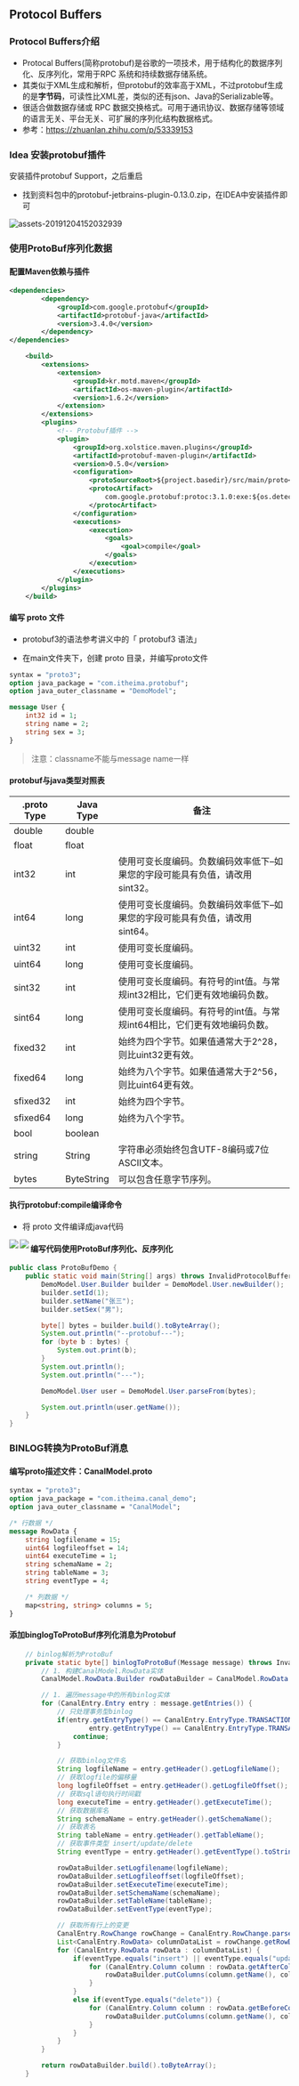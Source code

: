 
## Protocol Buffers

### Protocol Buffers介绍

* Protocal Buffers(简称protobuf)是谷歌的一项技术，用于结构化的数据序列化、反序列化，常用于RPC 系统和持续数据存储系统。
* 其类似于XML生成和解析，但protobuf的效率高于XML，不过protobuf生成的是**字节码**，可读性比XML差，类似的还有json、Java的Serializable等。
* 很适合做数据存储或 RPC 数据交换格式。可用于通讯协议、数据存储等领域的语言无关、平台无关、可扩展的序列化结构数据格式。
* 参考：https://zhuanlan.zhihu.com/p/53339153

### Idea 安装protobuf插件

安装插件protobuf Support，之后重启

* 找到资料包中的protobuf-jetbrains-plugin-0.13.0.zip，在IDEA中安装插件即可

![assets-20191204152032939](assets/image-20191204152032939.png)

### 使用ProtoBuf序列化数据

#### 配置Maven依赖与插件

```xml
<dependencies>
        <dependency>
            <groupId>com.google.protobuf</groupId>
            <artifactId>protobuf-java</artifactId>
            <version>3.4.0</version>
        </dependency>
</dependencies>

    <build>
        <extensions>
            <extension>
                <groupId>kr.motd.maven</groupId>
                <artifactId>os-maven-plugin</artifactId>
                <version>1.6.2</version>
            </extension>
        </extensions>
        <plugins>
            <!-- Protobuf插件 -->
            <plugin>
                <groupId>org.xolstice.maven.plugins</groupId>
                <artifactId>protobuf-maven-plugin</artifactId>
                <version>0.5.0</version>
                <configuration>
                    <protoSourceRoot>${project.basedir}/src/main/proto</protoSourceRoot>
                    <protocArtifact>
                        com.google.protobuf:protoc:3.1.0:exe:${os.detected.classifier}
                    </protocArtifact>
                </configuration>
                <executions>
                    <execution>
                        <goals>
                            <goal>compile</goal>
                        </goals>
                    </execution>
                </executions>
            </plugin>
        </plugins>
    </build>
```

#### 编写 proto 文件

* protobuf3的语法参考讲义中的「 protobuf3 语法」

* 在main文件夹下，创建 proto 目录，并编写proto文件

```protobuf
syntax = "proto3";
option java_package = "com.itheima.protobuf";
option java_outer_classname = "DemoModel";

message User {
    int32 id = 1;
    string name = 2;
    string sex = 3;
}
```

>  注意：classname不能与message name一样

#### protobuf与java类型对照表

| .proto Type | Java Type  | 备注                                                         |
| ----------- | ---------- | ------------------------------------------------------------ |
| double      | double     |                                                              |
| float       | float      |                                                              |
| int32       | int        | 使用可变长度编码。负数编码效率低下–如果您的字段可能具有负值，请改用sint32。 |
| int64       | long       | 使用可变长度编码。负数编码效率低下–如果您的字段可能具有负值，请改用sint64。 |
| uint32      | int        | 使用可变长度编码。                                           |
| uint64      | long       | 使用可变长度编码。                                           |
| sint32      | int        | 使用可变长度编码。有符号的int值。与常规int32相比，它们更有效地编码负数。 |
| sint64      | long       | 使用可变长度编码。有符号的int值。与常规int64相比，它们更有效地编码负数。 |
| fixed32     | int        | 始终为四个字节。如果值通常大于2^28，则比uint32更有效。       |
| fixed64     | long       | 始终为八个字节。如果值通常大于2^56，则比uint64更有效。       |
| sfixed32    | int        | 始终为四个字节。                                             |
| sfixed64    | long       | 始终为八个字节。                                             |
| bool        | boolean    |                                                              |
| string      | String     | 字符串必须始终包含UTF-8编码或7位ASCII文本。                  |
| bytes       | ByteString | 可以包含任意字节序列。                                       |



#### 执行protobuf:compile编译命令

* 将 proto 文件编译成java代码

<img src="assets/image-20191203111833702.png" align="left"/>

<img src="assets/image-20191204152444786.png" align="left" />

#### 编写代码使用ProtoBuf序列化、反序列化

```java
public class ProtoBufDemo {
    public static void main(String[] args) throws InvalidProtocolBufferException {
        DemoModel.User.Builder builder = DemoModel.User.newBuilder();
        builder.setId(1);
        builder.setName("张三");
        builder.setSex("男");

        byte[] bytes = builder.build().toByteArray();
        System.out.println("--protobuf---");
        for (byte b : bytes) {
            System.out.print(b);
        }
        System.out.println();
        System.out.println("---");

        DemoModel.User user = DemoModel.User.parseFrom(bytes);

        System.out.println(user.getName());
    }
}
```

### BINLOG转换为ProtoBuf消息

#### 编写proto描述文件：CanalModel.proto

```protobuf
syntax = "proto3";
option java_package = "com.itheima.canal_demo";
option java_outer_classname = "CanalModel";

/* 行数据 */
message RowData {
    string logfilename = 15;
    uint64 logfileoffset = 14;
    uint64 executeTime = 1;
    string schemaName = 2;
    string tableName = 3;
    string eventType = 4;

    /* 列数据 */
    map<string, string> columns = 5;
}
```
#### 添加binglogToProtoBuf序列化消息为Protobuf

```java
    // binlog解析为ProtoBuf
    private static byte[] binlogToProtoBuf(Message message) throws InvalidProtocolBufferException {
        // 1. 构建CanalModel.RowData实体
        CanalModel.RowData.Builder rowDataBuilder = CanalModel.RowData.newBuilder();

        // 1. 遍历message中的所有binlog实体
        for (CanalEntry.Entry entry : message.getEntries()) {
            // 只处理事务型binlog
            if(entry.getEntryType() == CanalEntry.EntryType.TRANSACTIONBEGIN ||
                    entry.getEntryType() == CanalEntry.EntryType.TRANSACTIONEND) {
                continue;
            }

            // 获取binlog文件名
            String logfileName = entry.getHeader().getLogfileName();
            // 获取logfile的偏移量
            long logfileOffset = entry.getHeader().getLogfileOffset();
            // 获取sql语句执行时间戳
            long executeTime = entry.getHeader().getExecuteTime();
            // 获取数据库名
            String schemaName = entry.getHeader().getSchemaName();
            // 获取表名
            String tableName = entry.getHeader().getTableName();
            // 获取事件类型 insert/update/delete
            String eventType = entry.getHeader().getEventType().toString().toLowerCase();

            rowDataBuilder.setLogfilename(logfileName);
            rowDataBuilder.setLogfileoffset(logfileOffset);
            rowDataBuilder.setExecuteTime(executeTime);
            rowDataBuilder.setSchemaName(schemaName);
            rowDataBuilder.setTableName(tableName);
            rowDataBuilder.setEventType(eventType);

            // 获取所有行上的变更
            CanalEntry.RowChange rowChange = CanalEntry.RowChange.parseFrom(entry.getStoreValue());
            List<CanalEntry.RowData> columnDataList = rowChange.getRowDatasList();
            for (CanalEntry.RowData rowData : columnDataList) {
                if(eventType.equals("insert") || eventType.equals("update")) {
                    for (CanalEntry.Column column : rowData.getAfterColumnsList()) {
                        rowDataBuilder.putColumns(column.getName(), column.getValue().toString());
                    }
                }
                else if(eventType.equals("delete")) {
                    for (CanalEntry.Column column : rowData.getBeforeColumnsList()) {
                        rowDataBuilder.putColumns(column.getName(), column.getValue().toString());
                    }
                }
            }
        }

        return rowDataBuilder.build().toByteArray();
    } 
```
